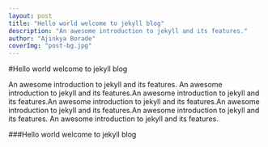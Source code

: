 ```yaml
---
layout: post
title: "Hello world welcome to jekyll blog"
description: "An awesome introduction to jekyll and its features."
author: "Ajinkya Borade"
coverImg: "post-bg.jpg"
---
```



#Hello world welcome to jekyll blog

An awesome introduction to jekyll and its features. An awesome introduction to jekyll and its features.An awesome introduction to jekyll and its features.An awesome introduction to jekyll and its features.An awesome introduction to jekyll and its features.An awesome introduction to jekyll and its features. An awesome introduction to jekyll and its features.


###Hello world welcome to jekyll blog

